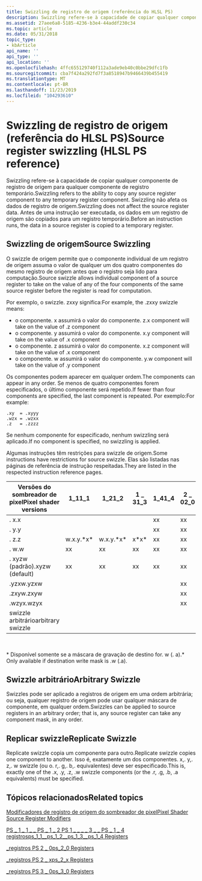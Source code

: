 ```yaml
---
title: Swizzling de registro de origem (referência do HLSL PS)
description: Swizzling refere-se à capacidade de copiar qualquer componente de registro de origem para qualquer componente de registro temporário. Swizzling não afeta os dados de registro de origem. Antes de uma instrução ser executada, os dados em um registro de origem são copiados para um registro temporário.
ms.assetid: 27aee6a8-5185-4236-b3e4-44addf230c34
ms.topic: article
ms.date: 05/31/2018
topic_type:
- kbArticle
api_name: ''
api_type: ''
api_location: ''
ms.openlocfilehash: 4ffc655129740f112a3ade9eb40c0bbe29dfc1fb
ms.sourcegitcommit: cba7f424a292fd7f3a8518947b9466439b455419
ms.translationtype: MT
ms.contentlocale: pt-BR
ms.lasthandoff: 11/23/2019
ms.locfileid: "104293610"
---
```

# <a name="source-register-swizzling-hlsl-ps-reference"></a><span data-ttu-id="86f73-105">Swizzling de registro de origem (referência do HLSL PS)</span><span class="sxs-lookup"><span data-stu-id="86f73-105">Source register swizzling (HLSL PS reference)</span></span>

<span data-ttu-id="86f73-106">Swizzling refere-se à capacidade de copiar qualquer componente de registro de origem para qualquer componente de registro temporário.</span><span class="sxs-lookup"><span data-stu-id="86f73-106">Swizzling refers to the ability to copy any source register component to any temporary register component.</span></span> <span data-ttu-id="86f73-107">Swizzling não afeta os dados de registro de origem.</span><span class="sxs-lookup"><span data-stu-id="86f73-107">Swizzling does not affect the source register data.</span></span> <span data-ttu-id="86f73-108">Antes de uma instrução ser executada, os dados em um registro de origem são copiados para um registro temporário.</span><span class="sxs-lookup"><span data-stu-id="86f73-108">Before an instruction runs, the data in a source register is copied to a temporary register.</span></span>

## <a name="source-swizzling"></a><span data-ttu-id="86f73-109">Swizzling de origem</span><span class="sxs-lookup"><span data-stu-id="86f73-109">Source Swizzling</span></span>

<span data-ttu-id="86f73-110">O swizzle de origem permite que o componente individual de um registro de origem assuma o valor de qualquer um dos quatro componentes do mesmo registro de origem antes que o registro seja lido para computação.</span><span class="sxs-lookup"><span data-stu-id="86f73-110">Source swizzle allows individual component of a source register to take on the value of any of the four components of the same source register before the register is read for computation.</span></span>

<span data-ttu-id="86f73-111">Por exemplo, o swizzle. zxxy significa:</span><span class="sxs-lookup"><span data-stu-id="86f73-111">For example, the .zxxy swizzle means:</span></span>

-   <span data-ttu-id="86f73-112">o componente. x assumirá o valor do componente. z</span><span class="sxs-lookup"><span data-stu-id="86f73-112">.x component will take on the value of .z component</span></span>
-   <span data-ttu-id="86f73-113">o componente. y assumirá o valor do componente. x</span><span class="sxs-lookup"><span data-stu-id="86f73-113">.y component will take on the value of .x component</span></span>
-   <span data-ttu-id="86f73-114">o componente. z assumirá o valor do componente. x</span><span class="sxs-lookup"><span data-stu-id="86f73-114">.z component will take on the value of .x component</span></span>
-   <span data-ttu-id="86f73-115">o componente. w assumirá o valor do componente. y</span><span class="sxs-lookup"><span data-stu-id="86f73-115">.w component will take on the value of .y component</span></span>

<span data-ttu-id="86f73-116">Os componentes podem aparecer em qualquer ordem.</span><span class="sxs-lookup"><span data-stu-id="86f73-116">The components can appear in any order.</span></span> <span data-ttu-id="86f73-117">Se menos de quatro componentes forem especificados, o último componente será repetido.</span><span class="sxs-lookup"><span data-stu-id="86f73-117">If fewer than four components are specified, the last component is repeated.</span></span> <span data-ttu-id="86f73-118">Por exemplo:</span><span class="sxs-lookup"><span data-stu-id="86f73-118">For example:</span></span>


```
.xy  = .xyyy
.wzx = .wzxx
.z   = .zzzz
```



<span data-ttu-id="86f73-119">Se nenhum componente for especificado, nenhum swizzling será aplicado.</span><span class="sxs-lookup"><span data-stu-id="86f73-119">If no component is specified, no swizzling is applied.</span></span>

<span data-ttu-id="86f73-120">Algumas instruções têm restrições para swizzle de origem.</span><span class="sxs-lookup"><span data-stu-id="86f73-120">Some instructions have restrictions for source swizzle.</span></span> <span data-ttu-id="86f73-121">Elas são listadas nas páginas de referência de instrução respeitadas.</span><span class="sxs-lookup"><span data-stu-id="86f73-121">They are listed in the respected instruction reference pages.</span></span>



| <span data-ttu-id="86f73-122">Versões do sombreador de pixel</span><span class="sxs-lookup"><span data-stu-id="86f73-122">Pixel shader versions</span></span> | <span data-ttu-id="86f73-123">1\_1</span><span class="sxs-lookup"><span data-stu-id="86f73-123">1\_1</span></span> | <span data-ttu-id="86f73-124">1\_2</span><span class="sxs-lookup"><span data-stu-id="86f73-124">1\_2</span></span> | <span data-ttu-id="86f73-125">1 \_ 3</span><span class="sxs-lookup"><span data-stu-id="86f73-125">1\_3</span></span> | <span data-ttu-id="86f73-126">1\_4</span><span class="sxs-lookup"><span data-stu-id="86f73-126">1\_4</span></span> | <span data-ttu-id="86f73-127">2 \_ 0</span><span class="sxs-lookup"><span data-stu-id="86f73-127">2\_0</span></span> | <span data-ttu-id="86f73-128">2 \_ x</span><span class="sxs-lookup"><span data-stu-id="86f73-128">2\_x</span></span> | <span data-ttu-id="86f73-129">2 \_ SW</span><span class="sxs-lookup"><span data-stu-id="86f73-129">2\_sw</span></span> | <span data-ttu-id="86f73-130">3 \_ 0</span><span class="sxs-lookup"><span data-stu-id="86f73-130">3\_0</span></span> | <span data-ttu-id="86f73-131">3 \_ SW</span><span class="sxs-lookup"><span data-stu-id="86f73-131">3\_sw</span></span> |
|-----------------------|------|------|------|------|------|------|-------|------|-------|
| <span data-ttu-id="86f73-132">. x</span><span class="sxs-lookup"><span data-stu-id="86f73-132">.x</span></span>                    |      |      |      | <span data-ttu-id="86f73-133">x</span><span class="sxs-lookup"><span data-stu-id="86f73-133">x</span></span>    | <span data-ttu-id="86f73-134">x</span><span class="sxs-lookup"><span data-stu-id="86f73-134">x</span></span>    | <span data-ttu-id="86f73-135">x</span><span class="sxs-lookup"><span data-stu-id="86f73-135">x</span></span>    | <span data-ttu-id="86f73-136">x</span><span class="sxs-lookup"><span data-stu-id="86f73-136">x</span></span>     | <span data-ttu-id="86f73-137">x</span><span class="sxs-lookup"><span data-stu-id="86f73-137">x</span></span>    | <span data-ttu-id="86f73-138">x</span><span class="sxs-lookup"><span data-stu-id="86f73-138">x</span></span>     |
| <span data-ttu-id="86f73-139">. y</span><span class="sxs-lookup"><span data-stu-id="86f73-139">.y</span></span>                    |      |      |      | <span data-ttu-id="86f73-140">x</span><span class="sxs-lookup"><span data-stu-id="86f73-140">x</span></span>    | <span data-ttu-id="86f73-141">x</span><span class="sxs-lookup"><span data-stu-id="86f73-141">x</span></span>    | <span data-ttu-id="86f73-142">x</span><span class="sxs-lookup"><span data-stu-id="86f73-142">x</span></span>    | <span data-ttu-id="86f73-143">x</span><span class="sxs-lookup"><span data-stu-id="86f73-143">x</span></span>     | <span data-ttu-id="86f73-144">x</span><span class="sxs-lookup"><span data-stu-id="86f73-144">x</span></span>    | <span data-ttu-id="86f73-145">x</span><span class="sxs-lookup"><span data-stu-id="86f73-145">x</span></span>     |
| <span data-ttu-id="86f73-146">. z</span><span class="sxs-lookup"><span data-stu-id="86f73-146">.z</span></span>                    | <span data-ttu-id="86f73-147">w.x.y.\*</span><span class="sxs-lookup"><span data-stu-id="86f73-147">x\*</span></span>  | <span data-ttu-id="86f73-148">w.x.y.\*</span><span class="sxs-lookup"><span data-stu-id="86f73-148">x\*</span></span>  | <span data-ttu-id="86f73-149">x\*</span><span class="sxs-lookup"><span data-stu-id="86f73-149">x\*</span></span>  | <span data-ttu-id="86f73-150">x</span><span class="sxs-lookup"><span data-stu-id="86f73-150">x</span></span>    | <span data-ttu-id="86f73-151">x</span><span class="sxs-lookup"><span data-stu-id="86f73-151">x</span></span>    | <span data-ttu-id="86f73-152">x</span><span class="sxs-lookup"><span data-stu-id="86f73-152">x</span></span>    | <span data-ttu-id="86f73-153">x</span><span class="sxs-lookup"><span data-stu-id="86f73-153">x</span></span>     | <span data-ttu-id="86f73-154">x</span><span class="sxs-lookup"><span data-stu-id="86f73-154">x</span></span>    | <span data-ttu-id="86f73-155">x</span><span class="sxs-lookup"><span data-stu-id="86f73-155">x</span></span>     |
| <span data-ttu-id="86f73-156">. w</span><span class="sxs-lookup"><span data-stu-id="86f73-156">.w</span></span>                    | <span data-ttu-id="86f73-157">x</span><span class="sxs-lookup"><span data-stu-id="86f73-157">x</span></span>    | <span data-ttu-id="86f73-158">x</span><span class="sxs-lookup"><span data-stu-id="86f73-158">x</span></span>    | <span data-ttu-id="86f73-159">x</span><span class="sxs-lookup"><span data-stu-id="86f73-159">x</span></span>    | <span data-ttu-id="86f73-160">x</span><span class="sxs-lookup"><span data-stu-id="86f73-160">x</span></span>    | <span data-ttu-id="86f73-161">x</span><span class="sxs-lookup"><span data-stu-id="86f73-161">x</span></span>    | <span data-ttu-id="86f73-162">x</span><span class="sxs-lookup"><span data-stu-id="86f73-162">x</span></span>    | <span data-ttu-id="86f73-163">x</span><span class="sxs-lookup"><span data-stu-id="86f73-163">x</span></span>     | <span data-ttu-id="86f73-164">x</span><span class="sxs-lookup"><span data-stu-id="86f73-164">x</span></span>    | <span data-ttu-id="86f73-165">x</span><span class="sxs-lookup"><span data-stu-id="86f73-165">x</span></span>     |
| <span data-ttu-id="86f73-166">. xyzw (padrão)</span><span class="sxs-lookup"><span data-stu-id="86f73-166">.xyzw (default)</span></span>       | <span data-ttu-id="86f73-167">x</span><span class="sxs-lookup"><span data-stu-id="86f73-167">x</span></span>    | <span data-ttu-id="86f73-168">x</span><span class="sxs-lookup"><span data-stu-id="86f73-168">x</span></span>    | <span data-ttu-id="86f73-169">x</span><span class="sxs-lookup"><span data-stu-id="86f73-169">x</span></span>    | <span data-ttu-id="86f73-170">x</span><span class="sxs-lookup"><span data-stu-id="86f73-170">x</span></span>    | <span data-ttu-id="86f73-171">x</span><span class="sxs-lookup"><span data-stu-id="86f73-171">x</span></span>    | <span data-ttu-id="86f73-172">x</span><span class="sxs-lookup"><span data-stu-id="86f73-172">x</span></span>    | <span data-ttu-id="86f73-173">x</span><span class="sxs-lookup"><span data-stu-id="86f73-173">x</span></span>     | <span data-ttu-id="86f73-174">x</span><span class="sxs-lookup"><span data-stu-id="86f73-174">x</span></span>    | <span data-ttu-id="86f73-175">x</span><span class="sxs-lookup"><span data-stu-id="86f73-175">x</span></span>     |
| <span data-ttu-id="86f73-176">.yzxw</span><span class="sxs-lookup"><span data-stu-id="86f73-176">.yzxw</span></span>                 |      |      |      |      | <span data-ttu-id="86f73-177">x</span><span class="sxs-lookup"><span data-stu-id="86f73-177">x</span></span>    | <span data-ttu-id="86f73-178">x</span><span class="sxs-lookup"><span data-stu-id="86f73-178">x</span></span>    | <span data-ttu-id="86f73-179">x</span><span class="sxs-lookup"><span data-stu-id="86f73-179">x</span></span>     | <span data-ttu-id="86f73-180">x</span><span class="sxs-lookup"><span data-stu-id="86f73-180">x</span></span>    | <span data-ttu-id="86f73-181">x</span><span class="sxs-lookup"><span data-stu-id="86f73-181">x</span></span>     |
| <span data-ttu-id="86f73-182">.zxyw</span><span class="sxs-lookup"><span data-stu-id="86f73-182">.zxyw</span></span>                 |      |      |      |      | <span data-ttu-id="86f73-183">x</span><span class="sxs-lookup"><span data-stu-id="86f73-183">x</span></span>    | <span data-ttu-id="86f73-184">x</span><span class="sxs-lookup"><span data-stu-id="86f73-184">x</span></span>    | <span data-ttu-id="86f73-185">x</span><span class="sxs-lookup"><span data-stu-id="86f73-185">x</span></span>     | <span data-ttu-id="86f73-186">x</span><span class="sxs-lookup"><span data-stu-id="86f73-186">x</span></span>    | <span data-ttu-id="86f73-187">x</span><span class="sxs-lookup"><span data-stu-id="86f73-187">x</span></span>     |
| <span data-ttu-id="86f73-188">.wzyx</span><span class="sxs-lookup"><span data-stu-id="86f73-188">.wzyx</span></span>                 |      |      |      |      | <span data-ttu-id="86f73-189">x</span><span class="sxs-lookup"><span data-stu-id="86f73-189">x</span></span>    | <span data-ttu-id="86f73-190">x</span><span class="sxs-lookup"><span data-stu-id="86f73-190">x</span></span>    | <span data-ttu-id="86f73-191">x</span><span class="sxs-lookup"><span data-stu-id="86f73-191">x</span></span>     | <span data-ttu-id="86f73-192">x</span><span class="sxs-lookup"><span data-stu-id="86f73-192">x</span></span>    | <span data-ttu-id="86f73-193">x</span><span class="sxs-lookup"><span data-stu-id="86f73-193">x</span></span>     |
| <span data-ttu-id="86f73-194">swizzle arbitrário</span><span class="sxs-lookup"><span data-stu-id="86f73-194">arbitrary swizzle</span></span>     |      |      |      |      |      | <span data-ttu-id="86f73-195">x</span><span class="sxs-lookup"><span data-stu-id="86f73-195">x</span></span>    | <span data-ttu-id="86f73-196">x</span><span class="sxs-lookup"><span data-stu-id="86f73-196">x</span></span>     | <span data-ttu-id="86f73-197">x</span><span class="sxs-lookup"><span data-stu-id="86f73-197">x</span></span>    | <span data-ttu-id="86f73-198">x</span><span class="sxs-lookup"><span data-stu-id="86f73-198">x</span></span>     |



 

<span data-ttu-id="86f73-199">\* Disponível somente se a máscara de gravação de destino for. w (. a).</span><span class="sxs-lookup"><span data-stu-id="86f73-199">\* Only available if destination write mask is .w (.a).</span></span>

## <a name="arbitrary-swizzle"></a><span data-ttu-id="86f73-200">Swizzle arbitrário</span><span class="sxs-lookup"><span data-stu-id="86f73-200">Arbitrary Swizzle</span></span>

<span data-ttu-id="86f73-201">Swizzles pode ser aplicado a registros de origem em uma ordem arbitrária; ou seja, qualquer registro de origem pode usar qualquer máscara de componente, em qualquer ordem.</span><span class="sxs-lookup"><span data-stu-id="86f73-201">Swizzles can be applied to source registers in an arbitrary order; that is, any source register can take any component mask, in any order.</span></span>

## <a name="replicate-swizzle"></a><span data-ttu-id="86f73-202">Replicar swizzle</span><span class="sxs-lookup"><span data-stu-id="86f73-202">Replicate Swizzle</span></span>

<span data-ttu-id="86f73-203">Replicate swizzle copia um componente para outro.</span><span class="sxs-lookup"><span data-stu-id="86f73-203">Replicate swizzle copies one component to another.</span></span> <span data-ttu-id="86f73-204">Isso é, exatamente um dos componentes. x,. y,. z,. w swizzle (ou o. r,. g,. b,. equivalentes) deve ser especificado.</span><span class="sxs-lookup"><span data-stu-id="86f73-204">This is, exactly one of the .x, .y, .z, .w swizzle components (or the .r, .g, .b, .a equivalents) must be specified.</span></span>

## <a name="related-topics"></a><span data-ttu-id="86f73-205">Tópicos relacionados</span><span class="sxs-lookup"><span data-stu-id="86f73-205">Related topics</span></span>

<dl> <dt>

[<span data-ttu-id="86f73-206">Modificadores de registro de origem do sombreador de pixel</span><span class="sxs-lookup"><span data-stu-id="86f73-206">Pixel Shader Source Register Modifiers</span></span>](dx9-graphics-reference-asm-ps-registers-modifiers-source.md)
</dt> <dt>

[<span data-ttu-id="86f73-207">PS \_ 1 \_ 1 \_ \_ PS \_ 1 \_ 2 PS 1 \_ \_ \_ \_ 3 \_ \_ PS \_ 1 \_ 4 registros</span><span class="sxs-lookup"><span data-stu-id="86f73-207">ps\_1\_1\_\_ps\_1\_2\_\_ps\_1\_3\_\_ps\_1\_4 Registers</span></span>](dx9-graphics-reference-asm-ps-registers-ps-1-x.md)
</dt> <dt>

[<span data-ttu-id="86f73-208">\_registros PS 2 \_ 0</span><span class="sxs-lookup"><span data-stu-id="86f73-208">ps\_2\_0 Registers</span></span>](dx9-graphics-reference-asm-ps-registers-ps-2-0.md)
</dt> <dt>

[<span data-ttu-id="86f73-209">\_registros PS 2 \_ x</span><span class="sxs-lookup"><span data-stu-id="86f73-209">ps\_2\_x Registers</span></span>](dx9-graphics-reference-asm-ps-registers-ps-2-x.md)
</dt> <dt>

[<span data-ttu-id="86f73-210">\_registros PS 3 \_ 0</span><span class="sxs-lookup"><span data-stu-id="86f73-210">ps\_3\_0 Registers</span></span>](dx9-graphics-reference-asm-ps-registers-ps-3-0.md)
</dt> </dl>

 

 




